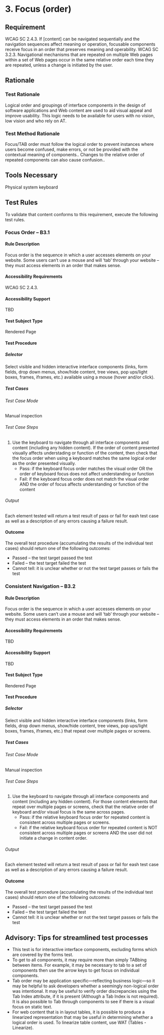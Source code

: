 # 3. Focus (order)
## Requirement
WCAG SC 2.4.3. If [content] can be navigated sequentially and the navigation sequences affect meaning or operation, focusable components receive focus in an order that preserves meaning and operability.
WCAG SC 3.2.3. Navigational mechanisms that are repeated on multiple Web pages within a set of Web pages occur in the same relative order each time they are repeated, unless a change is initiated by the user.

## Rationale
### Test Rationale
Logical order and groupings of interface components in the design of software applications and Web content are used to aid visual appeal and improve usability. This logic needs to be available for users with no vision, low vision and who rely on AT.

### Test Method Rationale
Focus/TAB order must follow the logical order to prevent instances where users become confused, make errors, or not be provided with the contextual meaning of components.. Changes to the relative order of repeated components can also cause confusion..

## Tools Necessary
Physical system keyboard

## Test Rules
To validate that content conforms to this requirement, execute the following test rules.

### Focus Order – B3.1
#### Rule Description
Focus order is the sequence in which a user accesses elements on your website. Some users can’t use a mouse and will ‘tab’ through your website – they must access elements in an order that makes sense. 

#### Accessibility Requirements
WCAG SC 2.4.3.

#### Accessibility Support
TBD

#### Test Subject Type
Rendered Page

#### Test Procedure
##### Selector
Select visible and hidden interactive interface components (links, form fields, drop down menus, show/hide content, tree views, pop ups/light boxes, frames, iframes, etc.) available using a mouse (hover and/or click).

##### Test Cases
###### Test Case Mode
Manual inspection

###### Test Case Steps
1. Use the keyboard to navigate through all interface components and content (including any hidden content). If the order of content presented visually affects understading or function of the content, then  check that the focus order when using a keyboard matches the same logical order as the order presented visually.
    * Pass: if the keyboard focus order matches the visual order OR the order of keyboard focus does not affect understanding or function
    * Fail: if the keyboard focus order does not match the visual order AND the order of focus affects understanding or function of the content

###### Output
Each element tested will return a test result of pass or fail for eash test case as well as a description of any errors causing a failure result. 

#### Outcome
The overall test procedure (accumulating the results of the individual test cases) should return one of the following outcomes:
* Passed – the test target passed the test
* Failed – the test target failed the test
* Cannot tell: it is unclear whether or not the test target passes or fails the test

### Consistent Navigation – B3.2
#### Rule Description
Focus order is the sequence in which a user accesses elements on your website. Some users can’t use a mouse and will ‘tab’ through your website – they must access elements in an order that makes sense. 

#### Accessibility Requirements
TBD

#### Accessibility Support
TBD

#### Test Subject Type
Rendered Page

#### Test Procedure
##### Selector
Select visible and hidden interactive interface components (links, form fields, drop down menus, show/hide content, tree views, pop ups/light boxes, frames, iframes, etc.) that repeat over multiple pages or screens.

##### Test Cases
###### Test Case Mode
Manual inspection

###### Test Case Steps
1. Use the keyboard to navigate through all interface components and content (including any hidden content). For those content elements that repeat over multiple pages or screens, check that the relative order of keyboard and/or visual focus is the same across pages.
    * Pass: if the relative keyboard focus order for repeated content is consistent across multiple pages or screens.
    * Fail: if the relative keyboard focus order for repeated content is NOT consistent across multiple pages or screens AND the user did not initiate a change in content order.
###### Output
Each element tested will return a test result of pass or fail for eash test case as well as a description of any errors causing a failure result. 

#### Outcome
The overall test procedure (accumulating the results of the individual test cases) should return one of the following outcomes:
* Passed – the test target passed the test
* Failed – the test target failed the test
* Cannot tell: it is unclear whether or not the test target passes or fails the test

## Advisory: Tips for streamlined test processes
* This test is for interactive interface components, excluding forms which are covered by the forms test.
* To get to all components, it may require more than simply TABbing between items. For example, it may be necessary to tab to a set of components then use the arrow keys to get focus on individual components.
* Tab order may be application specific—reflecting business logic—so it may be helpful to ask developers whether a seemingly non-logical order was intentional. It may be useful to verify order discrepancies using the Tab Index attribute, if it is present (Although a Tab Index is not required). It is also possible to Tab through components to see if there is a visual focus on static text.
* For web content that is in layout tables, it is possible to produce a linearized representation that may be useful in determining whether a logical order is used. To linearize table content, use WAT (Tables - Linearize).
